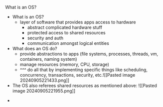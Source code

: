 What is an OS?
- What is an OS?
	- layer of software that provides apps access to hardware
		- abstract complicated hardware stuff
		- protected access to shared resources
		- security and auth
		- communication amongst logical entities
- What does an OS do?
	- provide abstractions to apps (file systems, processes, threads, vm, containers, naming system)
	- manage resources (memory, CPU, storage)
	- ^^^ do all that by implementing specific things like scheduling, concurrency, transactions, security, etc.![[Pasted image 20240905221433.png]]
- The OS also referees shared resources as mentioned above:
	![[Pasted image 20240905221955.png]]
* 